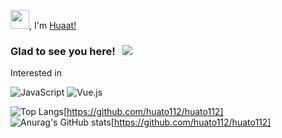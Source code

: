<img src="https://raw.githubusercontent.com/iampavangandhi/iampavangandhi/master/gifs/Hi.gif" width="30px">, I'm [Huaat!](https://github.com/huato112/)

### Glad to see you here! &nbsp; ![](https://visitor-badge.glitch.me/badge?page_id=huato112.huato112&style=flat-square&color=0088cc)


Interested in

![JavaScript](https://img.shields.io/badge/javascript-%23323330.svg?style=for-the-badge&logo=javascript&logoColor=%23F7DF1E)
![Vue.js](https://img.shields.io/badge/vuejs-%2335495e.svg?style=for-the-badge&logo=vuedotjs&logoColor=%234FC08D)	

![Top Langs](https://github-readme-stats.vercel.app/api/top-langs/?username=huato112&layout=compact&show_icons=true&theme=dracula)[https://github.com/huato112/huato112]
![Anurag's GitHub stats](https://github-readme-stats.vercel.app/api?username=huato112&show_icons=true&theme=dracula)[https://github.com/huato112/huato112]
